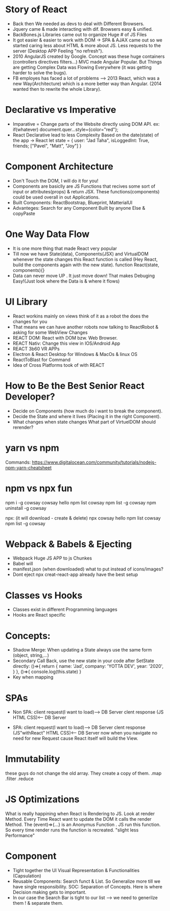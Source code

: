 # Story of React

- Back then We needed as devs to deal with Different Browsers.
- Jquery came & made interacting with dif. Browsers easy & unified.
- BackBones.js Libraries came out to organize Huge # of JS Files
- It got easier & easier to work with DOM -> SPA & AJAX came out so we started caring less about HTML & more about JS. Less requests to the server (Desktop APP Feeling "no refresh").
- 2010 AngularJS created by Google. Concept was these huge containers (controllers directives filters...) MVC made Angular Popular. But Things are getting Complex Data was Flowing Everywhere (it was getting harder to solve the bugs).
- FB employes has faced a lot of problems --> 2013 React, which was a new Way(Architecture) which is a more better way than Angular. (2014 wanted then to rewrite the whole Library).

# Declarative vs Imperative

- Imparative = Change parts of the Website directly using DOM API.
  ex: if(whatever) document.quer...style={color="red"};
- React Declarative lead to less Complexity Based on the date(state) of the app -> React
  let state = {
  user: "Jad Taha",
  isLoggedInt: True,
  friends; ["Pavel", "Matt", "Joy"]
  }

# Component Architecture

- Don't Touch the DOM, I will do it for you!
- Components are basiclly are JS Functions that recives some sort of input or attributes(props) & return JSX. These functions(components) could be used overall in out Applications.
- Built Components: ReactBootstrap, Blueprint, MatterialUI
- Advanteges: Search for any Component Built by anyone Else & copyPaste

# One Way Data Flow

- It is one more thing that made React very popular
- Till now we have State(data), Components(JSX) and VirtualDOM
  whenever the state changes this React function is called (Hey React, build the components again with the new state).
  function React(state, components){}
- Data can never move UP . It just move down! That makes Debuging Easy!(Just look where the Data is & where it flows)

# UI Library

- React workins mainly on views think of it as a robot the does the changes for you
- That means we can have another robots now talking to ReactRobot & asking for some WebView Changes
- REACT DOM: React with DOM bzw. Web Browser.
- REACT Nativ: Change this view in IOS/Android App
- REACT 3b60 VR APPs
- Electron & React Desktop for Windows & MacOs & linux OS
- ReactToBlast for Command
- Idea of Cross Platforms took of with REACT

# How to Be the Best Senior React Developer?

- Decide on Components (how much do i want to break the component).
- Decide the State and where it lives (Placing it in the right Component).
- What changes when state changes What part of VirtuelDOM should rerender?

# yarn vs npm

Commands: https://www.digitalocean.com/community/tutorials/nodejs-npm-yarn-cheatsheet

# npm vs npx fun

npm i -g cowsay
cowsay hello
npm list cowsay
npm list -g cowsay
npm uninstall -g cowsay

npx: (it will download - create & delete)
npx cowsay hello
npm list cowsay
npm list -g cowsay

# Webpack & Babels & Ejecting

- Webpack Huge JS APP to js Chunkes
- Babel will
- manifest.json (when downloaded) what to put instead of icons/images?
- Dont eject npx creat-react-app already have the best setup

# Classes vs Hooks

- Classes exist in different Programming languages
- Hooks are React specific

# Concepts:

- Shadow Merge: When updating a State always use the same form (object, string,...)
- Secondary Call Back, use the new state in your code after SetState directly:
  ()=>{
  return {
  name: 'Jad',
  company: 'YOTTA DEV',
  year: '2020',
  }
  }, ()=>{
  console.log(this.state)
  }
- Key when mapping

# SPAs

- Non SPA:
  client request(I want to load)--> DB Server
  clent response (JS HTML CSS)<-- DB Server

- SPA:
  client request(I want to load)--> DB Server
  clent response (JS"withReact" HTML CSS)<-- DB Server
  now when you navigate no need for new Request cause React itself will build the View.

# Immutability

these guys do not change the old array. They create a copy of them.
.map .filter .reduce

# JS Optimizations

What is really happining when React is Rendering to JS.
Look at render Method.
Every Time React want to update the DOM it calls the render Method.
The (event)=>{...} is an Anonymus Function . JS run this function. So every time render runs the function is recreated. "slight less Performance"

# Component

- Tight together the UI Visual Representation & Functionalities (Capsulation)
- Reusable Components: Search funct & List. So Generalize more till we have single responsibility. SOC: Separation of Concepts. Here is where Decision making gets to important.
- In our case the Search Bar is tight to our list --> we need to generilze them ! & separate them.
